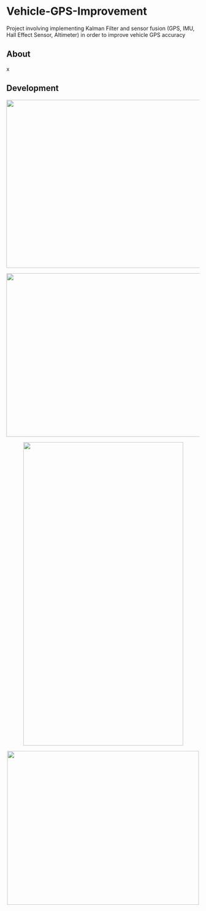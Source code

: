 # Vehicle-GPS-Improvement
Project involving implementing Kalman Filter and sensor fusion (GPS, IMU, Hall Effect Sensor, Altimeter) in order to improve vehicle GPS accuracy

## About
x

## Development

<p align="center">
  <img src="https://i.imgur.com/09ZYpva.png" width="613" height="438">
</p>

<p align="center">
  <img src="https://i.imgur.com/jboK9KN.png" width="672" height="426">
</p>

<p align="center">
  <img src="https://i.imgur.com/Bhq02v5.jpg" width="417" height="791">
</p>

<p align="center">
  <img src="https://i.imgur.com/tKpTdKr.png" width="500" height="401">
</p>

